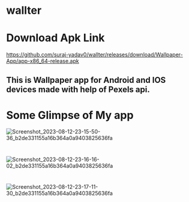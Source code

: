 # wallter
# Download Apk Link
 https://github.com/suraj-yadav0/wallter/releases/download/Wallpaper-App/app-x86_64-release.apk
 

## This is Wallpaper app for Android and IOS devices made with help of Pexels api.
# Some Glimpse of My app

![Screenshot_2023-08-12-23-15-50-36_b2de331155a16b364a0a9403825636fa](https://github.com/suraj-yadav0/wallter/assets/90672206/0c8fc0fc-7822-4a8e-aa6d-68a9267b5220)

# 

![Screenshot_2023-08-12-23-16-16-02_b2de331155a16b364a0a9403825636fa](https://github.com/suraj-yadav0/wallter/assets/90672206/9a696e67-b2ef-4a97-bf41-a11caa7d5420)

#

![Screenshot_2023-08-12-23-17-11-30_b2de331155a16b364a0a9403825636fa](https://github.com/suraj-yadav0/wallter/assets/90672206/1a41be61-5330-473b-a8c3-54ecbad28c2b)

